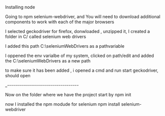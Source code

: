 Installing node 

Going to npm selenium-webdriver, and You will need to download additional components to work with each of the major browsers

I selected geckodriver for firefox, donwloaded , unzipped it, 
I created a folder in C/ called selenium web drivers

I added this path C:\seleniumWebDrivers as a pathvariable

I oppened the env varialbe of my system, clicked on path/edit and added the C:\seleniumWebDrivers as a new path

to make sure it has been added , i opened a cmd and run start geckodriver, should open

_------------------------------------

Now on the folder where we have the project start by npm init

now I installed the npm modude for selenium npm install selenium-webdriver